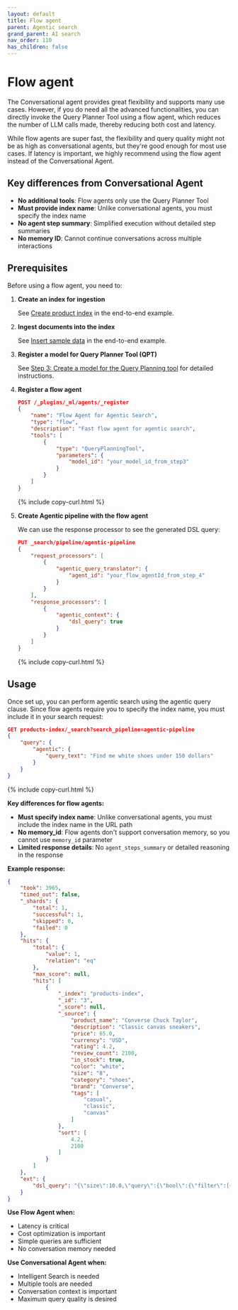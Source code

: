```yaml
---
layout: default
title: Flow agent
parent: Agentic search
grand_parent: AI search
nav_order: 110
has_children: false
---
```


# Flow agent

The Conversational agent provides great flexibility and supports many use cases. However, if you do need all the advanced functionalities, you can directly invoke the Query Planner Tool using a flow agent, which reduces the number of LLM calls made, thereby reducing both cost and latency.

While flow agents are super fast, the flexibility and query quality might not be as high as conversational agents, but they're good enough for most use cases. If latency is important, we highly recommend using the flow agent instead of the Conversational Agent.

## Key differences from Conversational Agent

- **No additional tools**: Flow agents only use the Query Planner Tool
- **Must provide index name**: Unlike conversational agents, you must specify the index name
- **No agent step summary**: Simplified execution without detailed step summaries
- **No memory ID**: Cannot continue conversations across multiple interactions

## Prerequisites

Before using a flow agent, you need to:

1. **Create an index for ingestion**
   
   See [Create product index]({{site.url}}{{site.baseurl}}/vector-search/ai-search/agentic-search/agent-converse/#step-1-create-a-product-index) in the end-to-end example.

2. **Ingest documents into the index**
   
   See [Insert sample data]({{site.url}}{{site.baseurl}}/vector-search/ai-search/agentic-search/agent-converse/#step-2-ingest-sample-data) in the end-to-end example.

3. **Register a model for Query Planner Tool (QPT)**
   
   See [Step 3: Create a model for the Query Planning tool]({{site.url}}{{site.baseurl}}/vector-search/ai-search/agentic-search/#step-3-create-a-model-for-the-query-planning-tool) for detailed instructions.

4. **Register a flow agent**
     ```json
     POST /_plugins/_ml/agents/_register
     {
         "name": "Flow Agent for Agentic Search",
         "type": "flow",
         "description": "Fast flow agent for agentic search",
         "tools": [
             {
                 "type": "QueryPlanningTool",
                 "parameters": {
                     "model_id": "your_model_id_from_step3"
                 }
             }
         ]
     }
     ```
     {% include copy-curl.html %}

5. **Create Agentic pipeline with the flow agent**
   
   We can use the response processor to see the generated DSL query:
   ```json
   PUT _search/pipeline/agentic-pipeline
   {
       "request_processors": [
           {
               "agentic_query_translator": {
                   "agent_id": "your_flow_agentId_from_step_4"
               }
           }
       ],
       "response_processors": [
           {
               "agentic_context": {
                   "dsl_query": true
               }
           }
       ]
   }
   ```
   {% include copy-curl.html %}

## Usage

Once set up, you can perform agentic search using the agentic query clause. Since flow agents require you to specify the index name, you must include it in your search request:

```json
GET products-index/_search?search_pipeline=agentic-pipeline
{
    "query": {
        "agentic": {
            "query_text": "Find me white shoes under 150 dollars"
        }
    }
}
```
{% include copy-curl.html %}

**Key differences for flow agents:**
- **Must specify index name**: Unlike conversational agents, you must include the index name in the URL path
- **No memory_id**: Flow agents don't support conversation memory, so you cannot use `memory_id` parameter
- **Limited response details**: No `agent_steps_summary` or detailed reasoning in the response

**Example response:**
```json
{
    "took": 3965,
    "timed_out": false,
    "_shards": {
        "total": 1,
        "successful": 1,
        "skipped": 0,
        "failed": 0
    },
    "hits": {
        "total": {
            "value": 1,
            "relation": "eq"
        },
        "max_score": null,
        "hits": [
            {
                "_index": "products-index",
                "_id": "3",
                "_score": null,
                "_source": {
                    "product_name": "Converse Chuck Taylor",
                    "description": "Classic canvas sneakers",
                    "price": 65.0,
                    "currency": "USD",
                    "rating": 4.2,
                    "review_count": 2100,
                    "in_stock": true,
                    "color": "white",
                    "size": "8",
                    "category": "shoes",
                    "brand": "Converse",
                    "tags": [
                        "casual",
                        "classic",
                        "canvas"
                    ]
                },
                "sort": [
                    4.2,
                    2100
                ]
            }
        ]
    },
    "ext": {
        "dsl_query": "{\"size\":10.0,\"query\":{\"bool\":{\"filter\":[{\"term\":{\"category\":\"shoes\"}},{\"term\":{\"color\":\"white\"}},{\"range\":{\"price\":{\"lt\":150.0}}}]}},\"sort\":[{\"rating\":{\"order\":\"desc\"}},{\"review_count\":{\"order\":\"desc\"}}]}"
    }
}
```

**Use Flow Agent when:**
- Latency is critical
- Cost optimization is important
- Simple queries are sufficient
- No conversation memory needed

**Use Conversational Agent when:**
- Intelligent Search is needed
- Multiple tools are needed
- Conversation context is important
- Maximum query quality is desired 